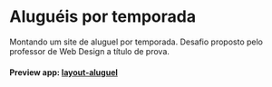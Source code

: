 # Aluguéis por temporada
Montando um site de aluguel por temporada. Desafio proposto pelo professor de Web Design a título de prova.

#### Preview app: [layout-aluguel](https://layout-aluguel.vercel.app/)
